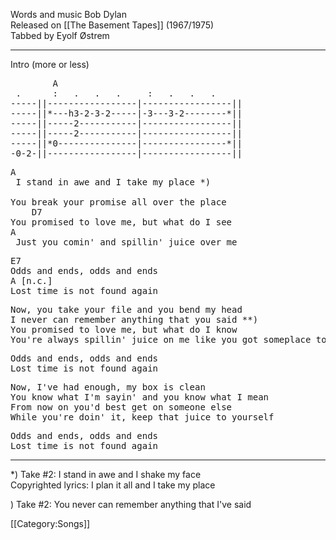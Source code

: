 Words and music Bob Dylan<br>
Released on [[The Basement Tapes]] (1967/1975)<br>
Tabbed by Eyolf Østrem

----
Intro (more or less)

<pre class="tab">
        A
 .      :   .   .   .     :   .   .   .
-----||-----------------|-----------------||
-----||*---h3-2-3-2-----|-3---3-2--------*||
-----||-----2-----------|-----------------||
-----||-----2-----------|-----------------||
-----||*0---------------|----------------*||
-0-2-||-----------------|-----------------||
</pre>

<pre class="verse">
A
 I stand in awe and I take my place *)

You break your promise all over the place
    D7
You promised to love me, but what do I see
A
 Just you comin' and spillin' juice over me
</pre>

<pre class="refrain">
E7
Odds and ends, odds and ends
A [n.c.]
Lost time is not found again
</pre>

<pre class="verse">
Now, you take your file and you bend my head
I never can remember anything that you said **)
You promised to love me, but what do I know
You're always spillin' juice on me like you got someplace to go
</pre>

<pre class="refrain">
Odds and ends, odds and ends
Lost time is not found again
</pre>

<pre class="
verse">
Now, I've had enough, my box is clean
You know what I'm sayin' and you know what I mean
From now on you'd best get on someone else
While you're doin' it, keep that juice to yourself
</pre>

<pre class="refrain">
Odds and ends, odds and ends
Lost time is not found again
</pre>

----
<nowiki>*</nowiki>) Take #2: I stand in awe and I shake my face<br>
Copyrighted lyrics: I plan it all and I take my place<br>

<nowiki>*</nowiki><nowiki>*</nowiki>) Take #2: You never can remember anything that I've said

[[Category:Songs]]